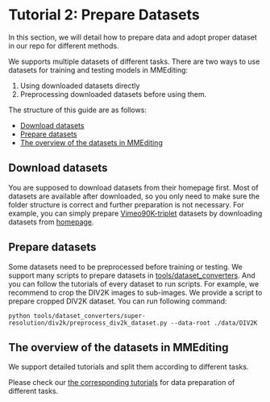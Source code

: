 # Tutorial 2: Prepare Datasets

In this section, we will detail how to prepare data and adopt proper dataset in our repo for different methods.

We supports multiple datasets of different tasks.
There are two ways to use datasets for training and testing models in MMEditing:

1. Using downloaded datasets directly
2. Preprocessing downloaded datasets before using them.

The structure of this guide are as follows:

- [Download datasets](#download-datasets)
- [Prepare datasets](#prepare-datasets)
- [The overview of the datasets in MMEditing](#the-overview-of-the-datasets-in-mmediting)

## Download datasets

You are supposed to download datasets from their homepage first.
Most of datasets are available after downloaded, so you only need to make sure the folder structure is correct and further preparation is not necessary.
For example, you can simply prepare [Vimeo90K-triplet](../dataset_zoo/4_video_interpolation_datasets.md#vimeo90K-triplet-dataset) datasets by downloading datasets from [homepage](http://toflow.csail.mit.edu/).

## Prepare datasets

Some datasets need to be preprocessed before training or testing. We support many scripts to prepare datasets in [tools/dataset_converters](/tools/dataset_converters). And you can follow the tutorials of every dataset to run scripts.
For example, we recommend to crop the DIV2K images to sub-images. We provide a script to prepare cropped DIV2K dataset. You can run following command:

```shell
python tools/dataset_converters/super-resolution/div2k/preprocess_div2k_dataset.py --data-root ./data/DIV2K
```

## The overview of the datasets in MMEditing

We support detailed tutorials and split them according to different tasks.

Please check our [the corresponding tutorials](../dataset_zoo/0_overview.md) for data preparation of different tasks.
